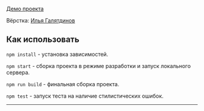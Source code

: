 [Демо проекта](https://nivaiz.github.io/fivecornerproduction/build)

Вёрстка: [Илья Галятдинов](https://github.com/NivaiZ/)

## Как использовать

`npm install` - установка зависимостей.

`npm start` - сборка проекта в режиме разработки и запуск локального сервера.

`npm run build` - финальная сборка проекта.

`npm test` - запуск теста на наличие стилистических ошибок.

---

